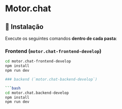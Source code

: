 # Motor.chat

## 🚀 Instalação

Execute os seguintes comandos **dentro de cada pasta**:

### Frontend (`motor.chat-frontend-develop`)

```bash
cd motor.chat-frontend-develop
npm install
npm run dev

### backend (`motor.chat-backend-develop`)

```bash
cd motor.chat.backend-develop
npm install
npm run dev